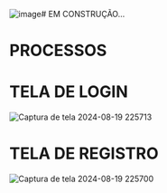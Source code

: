 ![image](https://github.com/user-attachments/assets/06a45639-c1c8-46cf-ba5e-1767afcd0b45)# EM CONSTRUÇÃO...

# PROCESSOS

# TELA DE LOGIN

![Captura de tela 2024-08-19 225713](https://github.com/user-attachments/assets/4cd9520e-aaf4-4609-9ee7-942b2c4919f5)

# TELA DE REGISTRO


![Captura de tela 2024-08-19 225700](https://github.com/user-attachments/assets/f89be7b4-c95d-4aee-9d2b-cca77a72155d)
